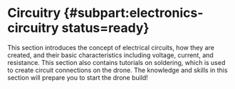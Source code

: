 # Circuitry {#subpart:electronics-circuitry status=ready}

This section introduces the concept of electrical circuits, how they are created, and their basic characteristics including voltage, current, and resistance. This section also contains tutorials on soldering, which is used to create circuit connections on the drone. The knowledge and skills in this section will prepare you to start the drone build!
